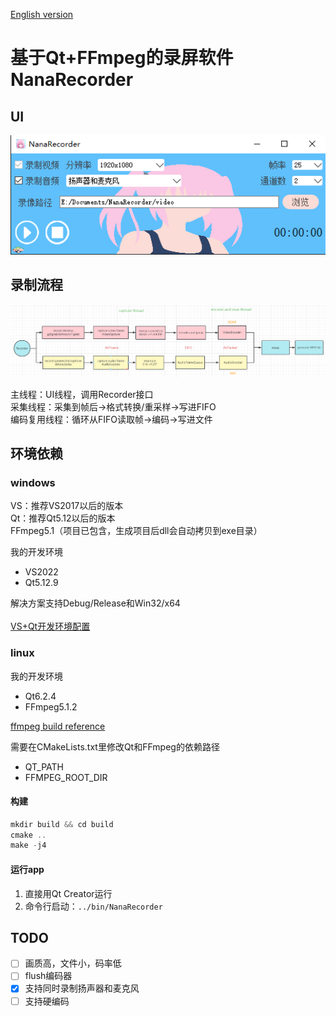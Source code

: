 [English version](./README_en.md)

# 基于Qt+FFmpeg的录屏软件NanaRecorder

## UI
![QQ截图20230119022010](./screenshot/UI.png)

## 录制流程
![flowchart](./screenshot/flowchart.png)  

主线程：UI线程，调用Recorder接口  
采集线程：采集到帧后->格式转换/重采样->写进FIFO  
编码复用线程：循环从FIFO读取帧->编码->写进文件

## 环境依赖
### windows
VS：推荐VS2017以后的版本  
Qt：推荐Qt5.12以后的版本  
FFmpeg5.1（项目已包含，生成项目后dll会自动拷贝到exe目录）

我的开发环境
- VS2022
- Qt5.12.9 
  
解决方案支持Debug/Release和Win32/x64  
</br>
[VS+Qt开发环境配置](./doc/VS%2BQt%E5%BC%80%E5%8F%91%E7%8E%AF%E5%A2%83.pdf)

### linux
我的开发环境
- Qt6.2.4
- FFmpeg5.1.2

[ffmpeg build reference](./doc/ffmpeg_build.md)

需要在CMakeLists.txt里修改Qt和FFmpeg的依赖路径
- QT_PATH
- FFMPEG_ROOT_DIR

#### 构建
```cpp
mkdir build && cd build
cmake ..
make -j4
```

#### 运行app
1. 直接用Qt Creator运行  
2. 命令行启动：`../bin/NanaRecorder`  

## TODO
- [ ] 画质高，文件小，码率低  
- [ ] flush编码器  
- [X] 支持同时录制扬声器和麦克风  
- [ ] 支持硬编码
